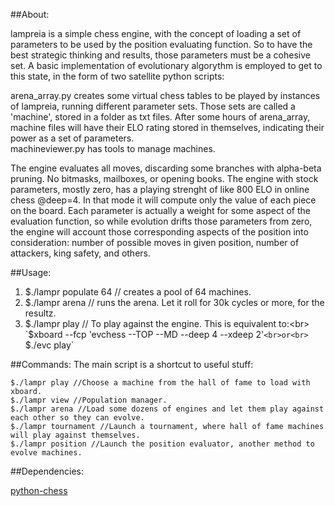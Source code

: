 ##About:

 <p> lampreia is a simple chess engine, with the concept of loading a set of parameters to be used by the position evaluating function. So 
 to have the best strategic thinking and results, those parameters must be a cohesive set. A basic implementation of evolutionary algorythm is employed to get to this state, in the form of two satellite python scripts:</p>
 
 <p> arena_array.py creates some virtual chess tables to be played by instances of lampreia, running different parameter sets. Those sets are called a 'machine', stored in a folder as txt files.
After some hours of arena_array, machine files will have their ELO rating stored in themselves, indicating their power as a set of parameters.<br>
      machineviewer.py has tools to manage machines.</p>
      
 <p>The engine evaluates all moves, discarding some branches with alpha-beta pruning. No bitmasks, mailboxes, or opening books.
 The engine with stock parameters, mostly zero,  has a playing strenght of like 800 ELO in online chess @deep=4.
In that mode it will compute only the value of each piece on the board.
 Each parameter is actually a weight for some aspect of the evaluation function, so while evolution drifts those parameters from zero,
 the engine will account those corresponding aspects of the position into consideration: number of possible moves in given position, number of attackers, king safety, and others.</p>

##Usage:

 1) $./lampr populate 64   // creates a pool of 64 machines.<br>
 2) $./lampr arena        // runs the arena. Let it roll for 30k cycles or more, for the resultz.<br>
 3) $./lampr play        // To play against the engine. This is equivalent to:<br>
	`$xboard --fcp 'evchess --TOP --MD <path to machinedir> --deep 4 --xdeep 2'`<br>or<br>
	`$./evc play`<br>


##Commands:
 The main script is a shortcut to useful stuff:<br>

    $./lampr play //Choose a machine from the hall of fame to load with xboard.
    $./lampr view //Population manager.
    $./lampr arena //Load some dozens of engines and let them play against each other so they can evolve.
    $./lampr tournament //Launch a tournament, where hall of fame machines will play against themselves.
    $./lampr position //Launch the position evaluator, another method to evolve machines.

    
##Dependencies:

<a href="https://github.com/niklasf/python-chess">python-chess</a><br>
